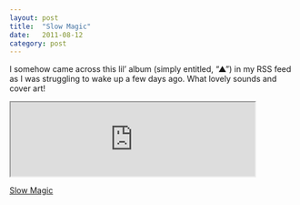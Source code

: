 ```yaml
---
layout: post
title:  "Slow Magic"
date:   2011-08-12
category: post
---
```


I somehow came across this lil&rsquo; album (simply entitled, &ldquo;▲&rdquo;) in my RSS feed as I was struggling to wake up a few days ago. What lovely sounds and cover art!

<iframe width="430" height="130" src="http://bandcamp.com/EmbeddedPlayer/v=2/album=1045727591/size=venti/bgcol=fcfcfc/linkcol=07d0eb/"></iframe>

<a href="http://slowmagic.bandcamp.com/album/--2" class="attribution">Slow Magic</a>